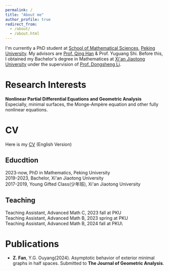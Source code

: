 ```yaml
---
permalink: /
title: "About me"
author_profile: true
redirect_from: 
  - /about/
  - /about.html
---
```


I'm currently a PhD student at [School of Mathematical Sciences](https://www.math.pku.edu.cn/index.htm), [Peking University](https://www.pku.edu.cn). My advisors are [Prof. Qing Han](https://math.nd.edu/people/faculty/qing-han/) & Prof. Yuguang Shi. Before this, I obtained my Bachelor's degree in Mathematices at [Xi'an Jiaotong University](http://math.xjtu.edu.cn) under the supervision of [Prof. Dongsheng Li](http://gr.xjtu.edu.cn/web/lidsh).

Research Interests
======
**Nonlinear Partial Differential Equations and Geometric Analysis** \
Especially, minimal surfaces, the Monge-Ampère equation and other fully nonlinear equations.

CV
======
Here is my [CV](https://fanzheny.github.io/files/CV.pdf) (English Version)


Educdtion
------
2023-now, PhD in Mathematics, Peking University\
2019-2023, Bachelor, Xi'an Jiaotong University\
2017-2019, Young Gifted Class(少年班), Xi'an Jiaotong University


Teaching
------
Teaching Assistant, Advanced Math C, 2023 fall at PKU\
Teaching Assistant, Advanced Math B, 2023 spring at PKU\
Teaching Assistant, Advanced Math B, 2024 fall at PKU\

Publications
======
- **Z. Fan**, Y.G. Ouyang(2024). Asymptotic behavior of exterior minimal graphs in half spaces. Submitted to **The Journal of Geometric Analysis**. 
